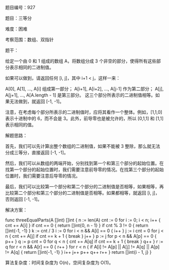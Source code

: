 题目编号：927

题目：三等分

难度：困难

考察范围：数组、双指针

题干：

给定一个由 0 和 1 组成的数组 A，将数组分成 3 个非空的部分，使得所有这些部分表示相同的二进制值。

如果可以做到，请返回任何 [i, j]，其中 i+1 < j，这样一来：

A[0], A[1], ..., A[i] 组成第一部分；
A[i+1], A[i+2], ..., A[j-1] 作为第二部分；
A[j], A[j+1], ..., A[A.length - 1] 是第三部分。
这三个部分所表示的二进制值相等。如果无法做到，就返回 [-1, -1]。

注意，在考虑每个部分所表示的二进制值时，应将其看作一个整体。例如，[1,1,0] 表示十进制中的 6，而不会是 3。此外，前导零也是被允许的，所以 [0,1,1] 和 [1,1] 表示相同的值。

解题思路：

首先，我们可以先计算出整个数组的二进制值，如果不能被 3 整除，那么就无法分成三等分，直接返回 [-1, -1]。

然后，我们可以从数组的两端开始，分别找到第一个和第三个部分的起始位置。在找第一个部分的起始位置时，我们需要注意前导零的情况。在找第三个部分的起始位置时，我们需要注意后导零的情况。

最后，我们可以比较第一个部分和第二个部分的二进制值是否相等，如果相等，再比较第二个部分和第三个部分的二进制值是否相等。如果都相等，就返回 [i, j]，否则返回 [-1, -1]。

解决方案：

func threeEqualParts(A []int) []int {
    n := len(A)
    cnt := 0
    for i := 0; i < n; i++ {
        cnt += A[i]
    }
    if cnt == 0 {
        return []int{0, n - 1}
    }
    if cnt % 3 != 0 {
        return []int{-1, -1}
    }
    k := cnt / 3
    i := 0
    for i < n && A[i] == 0 {
        i++
    }
    j := i
    cnt = 0
    for j < n {
        cnt += A[j]
        if cnt == k + 1 {
            break
        }
        j++
    }
    p := j
    for p < n && A[p] == 0 {
        p++
    }
    q := p
    cnt = 0
    for q < n {
        cnt += A[q]
        if cnt == k + 1 {
            break
        }
        q++
    }
    r := q
    for r < n && A[r] == 0 {
        r++
    }
    for r < n {
        if A[i] != A[p] || A[j] != A[q] || A[p] != A[q] {
            return []int{-1, -1}
        }
        i++
        j++
        p++
        q++
        r++
    }
    return []int{i - 1, j}
}

算法复杂度：时间复杂度为 O(n)，空间复杂度为 O(1)。